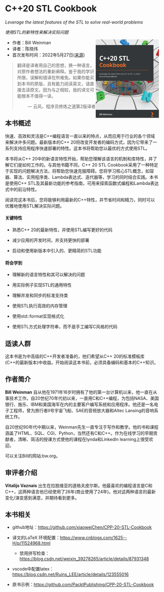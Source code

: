 # C++20 STL Cookbook

*Leverage the latest features of the STL to solve real-world problems*

*使用STL的新特性来解决实际问题*

<a><img src="cover.png" alt="C++20 STL Cookbook" height="256px" align="right"></a>

* 作者：Bill Weinman 
* 译者：陈晓伟
* 首次发布时间：2022年5月27日([来源](https://www.amazon.com/20-STL-Cookbook-Leverage-real-world/dp/1803248718/ref=sr_1_3?keywords=Modern+CMake+for+C%2B%2B&qid=1661265799&s=books&sr=1-3))

> 翻译是译者用自己的思想，换一种语言，对原作者想法的重新阐释。鉴于我的学识所限，误解和错译在所难免。如果你能买到本书的原版，且有能力阅读英文，请直接去读原文。因为与之相较，我的译文可能根本不值得一读。
>
> <p align="right"> — 云风，程序员修炼之道第2版译者</p>

## 本书概述

快速、高效和灵活是C++编程语言一直以来的特点，从而应用于行业的各个领域来解决许多问题。最新版本的C++ 20将改变开发者的编码方式，因为它带来了一系列支持应用程序快速部署的特性。这本书将帮助您以最优的方式使用STL。

本书将从C++ 20中的新语言特性开始，帮助您理解该语言的机制和库特性，并了解它们是如何工作的。与其他书籍不同，C++ 20 STL Cookbook采用了一种特定于实现的问题解决方法，将帮助您快速克服障碍。您将学习核心STL概念，如容器、算法、实用程序类、Lambda表达式、迭代器等，学习的同时结合实践。本书是使用C++ STL及其最新功能的参考指南，可用来探索函数式编程和Lambda表达式中的前沿特性。

阅读完这本书后，您将能够利用最新的C++特性，并节省时间和精力，同时可以优雅地使用STL解决实际问题。

#### 关键特性

- 熟悉C++ 20的最新特性，并使用STL编写更好的代码

- 减少应用的开发时间，并支持更快的部署
- 启动和使用新版本中引入的、更精简的STL功能

#### 将会学到

- 理解新的语言特性和其可以解决的问题

- 用实际例子实现STL的通用特性

- 理解并发和同步的标准支持类

- 使用STL执行高效的内存管理

- 使用std::format实现格式化

- 使用STL方式处理字符串，而不是手工编写C风格的代码

  

## 适读人群

这本书是为中高级的C++开发者准备的，他们希望从C++ 20的标准模板库(C++的最新版本)中收益。开始阅读这本书前，必须具备编码和基本的C++知识。

## 作者简介

**Bill Weinman** 自从他在1971年16岁时拥有了他的第一台计算机以来，他一直在从事技术工作。自20世纪70年代初以来，一直用C和C++编程，为包括NASA、美国银行、施乐、IBM和美国海军在内的主要客户编写系统和应用程序。他还是一名电子工程师，曾为旅行者II号宇宙飞船、SAE的音频放大器和Altec Lansing的音响系统工作。

自20世纪90年代中期以来，Weinman先生一直专注于写作和教学。他的书和课程涵盖了HTML、SQL、CGI、Python，当然还有C和C++。作为在线学习的早期贡献者，清晰、简洁的授课方式使他的课程在lynda和LinkedIn learning上很受欢迎。

可以关注Bill的网站:bw.org。



## 审评者介绍

**Vitalijs Vaznais** 出生在拉脱维亚的道格夫皮尔斯。他最喜欢的编程语言是C和C++，这两种语言他已经使用了26年(商业使用了24年)。他对这两种语言的最新变化/演变感到满意，并期待看到更多。



## 本书相关

* github地址：https://github.com/xiaoweiChen/CPP-20-STL-Cookbook
* 译文的LaTeX 环境配置：https://www.cnblogs.com/1625--H/p/11524968.html 
  * 禁用拼写检查：https://blog.csdn.net/weixin_39278265/article/details/87931348

* vscode中配置latex：https://blog.csdn.net/Ruins_LEE/article/details/123555016
* 原书示例：https://github.com/PacktPublishing/CPP-20-STL-Cookbook


